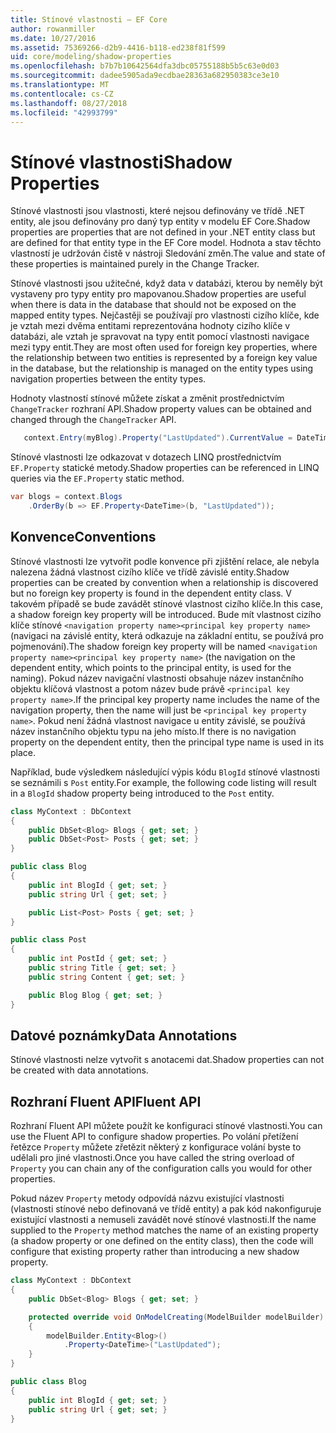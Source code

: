 ```yaml
---
title: Stínové vlastnosti – EF Core
author: rowanmiller
ms.date: 10/27/2016
ms.assetid: 75369266-d2b9-4416-b118-ed238f81f599
uid: core/modeling/shadow-properties
ms.openlocfilehash: b7b7b10642564dfa3dbc05755188b5b5c63e0d03
ms.sourcegitcommit: dadee5905ada9ecdbae28363a682950383ce3e10
ms.translationtype: MT
ms.contentlocale: cs-CZ
ms.lasthandoff: 08/27/2018
ms.locfileid: "42993799"
---
```

# <a name="shadow-properties"></a><span data-ttu-id="7b6aa-102">Stínové vlastnosti</span><span class="sxs-lookup"><span data-stu-id="7b6aa-102">Shadow Properties</span></span>

<span data-ttu-id="7b6aa-103">Stínové vlastnosti jsou vlastnosti, které nejsou definovány ve třídě .NET entity, ale jsou definovány pro daný typ entity v modelu EF Core.</span><span class="sxs-lookup"><span data-stu-id="7b6aa-103">Shadow properties are properties that are not defined in your .NET entity class but are defined for that entity type in the EF Core model.</span></span> <span data-ttu-id="7b6aa-104">Hodnota a stav těchto vlastností je udržován čistě v nástroji Sledování změn.</span><span class="sxs-lookup"><span data-stu-id="7b6aa-104">The value and state of these properties is maintained purely in the Change Tracker.</span></span>

<span data-ttu-id="7b6aa-105">Stínové vlastnosti jsou užitečné, když data v databázi, kterou by neměly být vystaveny pro typy entity pro mapovanou.</span><span class="sxs-lookup"><span data-stu-id="7b6aa-105">Shadow properties are useful when there is data in the database that should not be exposed on the mapped entity types.</span></span> <span data-ttu-id="7b6aa-106">Nejčastěji se používají pro vlastnosti cizího klíče, kde je vztah mezi dvěma entitami reprezentována hodnoty cizího klíče v databázi, ale vztah je spravovat na typy entit pomocí vlastnosti navigace mezi typy entit.</span><span class="sxs-lookup"><span data-stu-id="7b6aa-106">They are most often used for foreign key properties, where the relationship between two entities is represented by a foreign key value in the database, but the relationship is managed on the entity types using navigation properties between the entity types.</span></span>

<span data-ttu-id="7b6aa-107">Hodnoty vlastností stínové můžete získat a změnit prostřednictvím `ChangeTracker` rozhraní API.</span><span class="sxs-lookup"><span data-stu-id="7b6aa-107">Shadow property values can be obtained and changed through the `ChangeTracker` API.</span></span>

``` csharp
   context.Entry(myBlog).Property("LastUpdated").CurrentValue = DateTime.Now;
```

<span data-ttu-id="7b6aa-108">Stínové vlastnosti lze odkazovat v dotazech LINQ prostřednictvím `EF.Property` statické metody.</span><span class="sxs-lookup"><span data-stu-id="7b6aa-108">Shadow properties can be referenced in LINQ queries via the `EF.Property` static method.</span></span>

``` csharp
var blogs = context.Blogs
    .OrderBy(b => EF.Property<DateTime>(b, "LastUpdated"));
```

## <a name="conventions"></a><span data-ttu-id="7b6aa-109">Konvence</span><span class="sxs-lookup"><span data-stu-id="7b6aa-109">Conventions</span></span>

<span data-ttu-id="7b6aa-110">Stínové vlastnosti lze vytvořit podle konvence při zjištění relace, ale nebyla nalezena žádná vlastnost cizího klíče ve třídě závislé entity.</span><span class="sxs-lookup"><span data-stu-id="7b6aa-110">Shadow properties can be created by convention when a relationship is discovered but no foreign key property is found in the dependent entity class.</span></span> <span data-ttu-id="7b6aa-111">V takovém případě se bude zavádět stínové vlastnost cizího klíče.</span><span class="sxs-lookup"><span data-stu-id="7b6aa-111">In this case, a shadow foreign key property will be introduced.</span></span> <span data-ttu-id="7b6aa-112">Bude mít vlastnost cizího klíče stínové `<navigation property name><principal key property name>` (navigaci na závislé entity, která odkazuje na základní entitu, se používá pro pojmenování).</span><span class="sxs-lookup"><span data-stu-id="7b6aa-112">The shadow foreign key property will be named `<navigation property name><principal key property name>` (the navigation on the dependent entity, which points to the principal entity, is used for the naming).</span></span> <span data-ttu-id="7b6aa-113">Pokud název navigační vlastnosti obsahuje název instančního objektu klíčová vlastnost a potom název bude právě `<principal key property name>`.</span><span class="sxs-lookup"><span data-stu-id="7b6aa-113">If the principal key property name includes the name of the navigation property, then the name will just be `<principal key property name>`.</span></span> <span data-ttu-id="7b6aa-114">Pokud není žádná vlastnost navigace u entity závislé, se používá název instančního objektu typu na jeho místo.</span><span class="sxs-lookup"><span data-stu-id="7b6aa-114">If there is no navigation property on the dependent entity, then the principal type name is used in its place.</span></span>

<span data-ttu-id="7b6aa-115">Například, bude výsledkem následující výpis kódu `BlogId` stínové vlastnosti se seznámili s `Post` entity.</span><span class="sxs-lookup"><span data-stu-id="7b6aa-115">For example, the following code listing will result in a `BlogId` shadow property being introduced to the `Post` entity.</span></span>

<!-- [!code-csharp[Main](samples/core/Modeling/Conventions/Samples/ShadowForeignKey.cs)] -->
``` csharp
class MyContext : DbContext
{
    public DbSet<Blog> Blogs { get; set; }
    public DbSet<Post> Posts { get; set; }
}

public class Blog
{
    public int BlogId { get; set; }
    public string Url { get; set; }

    public List<Post> Posts { get; set; }
}

public class Post
{
    public int PostId { get; set; }
    public string Title { get; set; }
    public string Content { get; set; }

    public Blog Blog { get; set; }
}
```

## <a name="data-annotations"></a><span data-ttu-id="7b6aa-116">Datové poznámky</span><span class="sxs-lookup"><span data-stu-id="7b6aa-116">Data Annotations</span></span>

<span data-ttu-id="7b6aa-117">Stínové vlastnosti nelze vytvořit s anotacemi dat.</span><span class="sxs-lookup"><span data-stu-id="7b6aa-117">Shadow properties can not be created with data annotations.</span></span>

## <a name="fluent-api"></a><span data-ttu-id="7b6aa-118">Rozhraní Fluent API</span><span class="sxs-lookup"><span data-stu-id="7b6aa-118">Fluent API</span></span>

<span data-ttu-id="7b6aa-119">Rozhraní Fluent API můžete použít ke konfiguraci stínové vlastnosti.</span><span class="sxs-lookup"><span data-stu-id="7b6aa-119">You can use the Fluent API to configure shadow properties.</span></span> <span data-ttu-id="7b6aa-120">Po volání přetížení řetězce `Property` můžete zřetězit některý z konfigurace volání byste to udělali pro jiné vlastnosti.</span><span class="sxs-lookup"><span data-stu-id="7b6aa-120">Once you have called the string overload of `Property` you can chain any of the configuration calls you would for other properties.</span></span>

<span data-ttu-id="7b6aa-121">Pokud název `Property` metody odpovídá názvu existující vlastnosti (vlastnosti stínové nebo definovaná ve třídě entity) a pak kód nakonfiguruje existující vlastnosti a nemuseli zavádět nové stínové vlastnosti.</span><span class="sxs-lookup"><span data-stu-id="7b6aa-121">If the name supplied to the `Property` method matches the name of an existing property (a shadow property or one defined on the entity class), then the code will configure that existing property rather than introducing a new shadow property.</span></span>

<!-- [!code-csharp[Main](samples/core/Modeling/FluentAPI/Samples/ShadowProperty.cs?highlight=7,8)] -->
``` csharp
class MyContext : DbContext
{
    public DbSet<Blog> Blogs { get; set; }

    protected override void OnModelCreating(ModelBuilder modelBuilder)
    {
        modelBuilder.Entity<Blog>()
            .Property<DateTime>("LastUpdated");
    }
}

public class Blog
{
    public int BlogId { get; set; }
    public string Url { get; set; }
}
```
